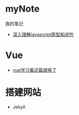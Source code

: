 # myNote
我的笔记

* [深入理解javascript原型和闭包](https://www.cnblogs.com/wangfupeng1988/p/3977924.html)

# Vue
* [vue学习看这篇就够了](https://juejin.cn/post/6844903548870721549)

# 搭建网站
* Jekyll
